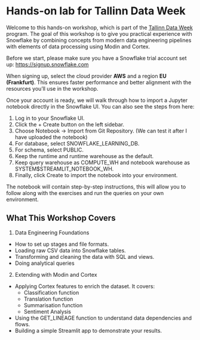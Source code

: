 # Hands-on lab for Tallinn Data Week 

Welcome to this hands-on workshop, which is part of the [Tallinn Data Week](https://fienta.com/tallinn-data-week-2025-snowflake) program. The goal of this workshop is to give you practical experience with Snowflake by combining concepts from modern data engineering pipelines with elements of data processing using Modin and Cortex.

Before we start, please make sure you have a Snowflake trial account set up: https://signup.snowflake.com 

When signing up, select the cloud provider **AWS** and a region **EU (Frankfurt)**. This ensures faster performance and better alignment with the resources you’ll use in the workshop.

Once your account is ready, we will walk through how to import a Jupyter notebook directly in the Snowflake UI. You can also see the steps from here:

1. Log in to your Snowflake UI.
2. Click the + Create button on the left sidebar.
3. Choose Notebook → Import from Git Repository. (We can test it after I have uploaded the notebook)
4. For database, select SNOWFLAKE_LEARNING_DB.
5. For schema, select PUBLIC.
6. Keep the runtime and runtime warehouse as the default.
7. Keep query warehouse as COMPUTE_WH and notebook warehouse as SYSTEM$STREAMLIT_NOTEBOOK_WH.
8. Finally, click Create to import the notebook into your environment.

The notebook will contain step-by-step instructions, this will allow you to follow along with the exercises and run the queries on your own environment.

## What This Workshop Covers

1. Data Engineering Foundations
- How to set up stages and file formats.
- Loading raw CSV data into Snowflake tables.
- Transforming and cleaning the data with SQL and views.
- Doing analytical queries
2. Extending with Modin and Cortex
- Applying Cortex features to enrich the dataset. It covers:
  - Classification function
  - Translation function
  - Summarisation function
  - Sentiment Analysis
- Using the GET_LINEAGE function to understand data dependencies and flows.
- Building a simple Streamlit app to demonstrate your results.
